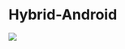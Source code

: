 # Hybrid-Android

[![](https://jitpack.io/v/cn.quickits/Hybrid-Android.svg)](https://jitpack.io/#cn.quickits/Hybrid-Android)
